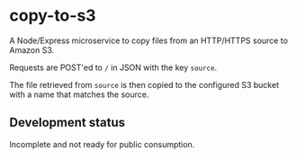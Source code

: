 copy-to-s3
==========

A Node/Express microservice to copy files from an HTTP/HTTPS source to Amazon
S3.

Requests are POST'ed to `/` in JSON with the key `source`.

The file retrieved from `source` is then copied to the configured S3 bucket
with a name that matches the source.

## Development status

Incomplete and not ready for public consumption.
